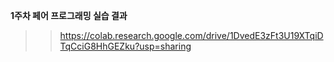 **1주차 페어 프로그래밍 실습 결과**
>>https://colab.research.google.com/drive/1DvedE3zFt3U19XTqiDTqCciG8HhGEZku?usp=sharing
